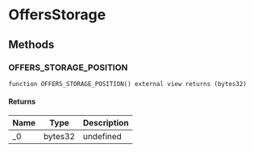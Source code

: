 # OffersStorage









## Methods

### OFFERS_STORAGE_POSITION

```solidity
function OFFERS_STORAGE_POSITION() external view returns (bytes32)
```






#### Returns

| Name | Type | Description |
|---|---|---|
| _0 | bytes32 | undefined |




